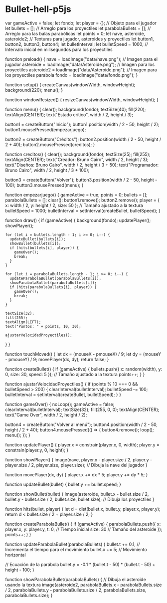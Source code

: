 # Bullet-hell-p5js
var gameActive = false; 
let fondo;
let player = {}; // Objeto para el jugador
let bullets = []; // Arreglo para los proyectiles
let parabolaBullets = []; // Arreglo para las balas parabólicas
let points = 0;
let nave, asteroide, asteroide2; // Texturas para jugador, asteroides y proyectiles
let button1, button2, button3, button4;
let bulletInterval;
let bulletSpeed = 1000; // Intervalo inicial en milisegundos para los proyectiles

function preload() {
  nave = loadImage("data/nave.png"); // Imagen para el jugador
  asteroide = loadImage("data/Asteroide.png"); // Imagen para los proyectiles
  asteroide2 = loadImage("data/Asteroide.png"); // Imagen para los proyectiles parabola
  fondo = loadImage("data/fondo.png");
}

function setup() {
  createCanvas(windowWidth, windowHeight); 
  background(220);
  menu();
}

function windowResized() {
  resizeCanvas(windowWidth, windowHeight);
}

function menu() {
  clear();
  background(fondo);
  textSize(40); 
  fill(220); 
  textAlign(CENTER);
  text("Estado crítico", width / 2, height / 3); 

  button1 = createButton("Inicio");
  button1.position(width / 2 - 50, height / 2);
  button1.mousePressed(empezarjuego);

  button2 = createButton("Créditos");
  button2.position(width / 2 - 50, height / 2 + 40);
  button2.mousePressed(creditos);
}

function creditos() {
  clear();
  background(fondo);
  textSize(25);
  fill(255);
  textAlign(CENTER);
  text("Creador: Bruno Cairo", width / 2, height / 3);
  text("Diseños: Bruno Cairo", width / 2, height / 3 + 50);
  text("Programador: Bruno Cairo", width / 2, height / 3 + 100);

  button3 = createButton("Volver");
  button3.position(width / 2 - 50, height - 100);
  button3.mousePressed(menu);
}

function empezarjuego() {
  gameActive = true;
  points = 0;
  bullets = [];
  parabolaBullets = [];
  clear();
  button1.remove();
  button2.remove();
  player = { x: width / 2, y: height / 2, size: 50 }; // Tamaño ajustado a la textura
  bulletSpeed = 1000;
  bulletInterval = setInterval(createBullet, bulletSpeed);
}

function draw() {
  if (gameActive) {
    background(fondo);
    updatePlayer();
    showPlayer();

    for (let i = bullets.length - 1; i >= 0; i--) {
      updateBullet(bullets[i]);
      showBullet(bullets[i]);
      if (hits(bullets[i], player)) {
        gameOver();
        break;
      }
    }
    
    for (let i = parabolaBullets.length - 1; i >= 0; i--) {
      updateParabolaBullet(parabolaBullets[i]);
      showParabolaBullet(parabolaBullets[i]);
      if (hits(parabolaBullets[i], player)) {
        gameOver();
        break;
      }
    }

    textSize(32);
    fill(255);
    textAlign(LEFT);
    text("Puntos: " + points, 10, 30);

    ajustarVelocidadProyectiles();
  }
}

function touchMoved() {
  let dx = (mouseX - pmouseX) / 9;
  let dy = (mouseY - pmouseY) / 9;
  movePlayer(dx, dy);
  return false;
}

function createBullet() {
  if (gameActive) {
    bullets.push({ x: random(width), y: 0, size: 30, speed: 5 }); // Tamaño ajustado a la textura
    points++;
  }
}

function ajustarVelocidadProyectiles() {
  if (points % 10 === 0 && bulletSpeed > 200) {
    clearInterval(bulletInterval);
    bulletSpeed -= 100;
    bulletInterval = setInterval(createBullet, bulletSpeed);
  }
}

function gameOver() {
  noLoop();
  gameActive = false;
  clearInterval(bulletInterval);
  textSize(32);
  fill(255, 0, 0);
  textAlign(CENTER);
  text("Game Over", width / 2, height / 2);

  button4 = createButton("Volver al menú");
  button4.position(width / 2 - 50, height / 2 + 40);
  button4.mousePressed(() => {
    button4.remove();
    loop();
    menu();
  });
}

function updatePlayer() {
  player.x = constrain(player.x, 0, width);
  player.y = constrain(player.y, 0, height);
}

function showPlayer() {
  image(nave, player.x - player.size / 2, player.y - player.size / 2, player.size, player.size); // Dibuja la nave del jugador
}

function movePlayer(dx, dy) {
  player.x += dx * 5;
  player.y += dy * 5;
}

function updateBullet(bullet) {
  bullet.y += bullet.speed;
}

function showBullet(bullet) {
  image(asteroide, bullet.x - bullet.size / 2, bullet.y - bullet.size / 2, bullet.size, bullet.size); // Dibuja los proyectiles
}

function hits(bullet, player) {
  let d = dist(bullet.x, bullet.y, player.x, player.y);
  return d < bullet.size / 2 + player.size / 2;
}

function createParabolaBullet() {
  if (gameActive) {
    parabolaBullets.push({ 
      x: player.x, 
      y: player.y, 
      t: 0, // Tiempo inicial
      size: 30 // Tamaño del asteroide
    });
    points++;
  }
}

function updateParabolaBullet(parabolaBullets) {
  bullet.t += 0.1; // Incrementa el tiempo para el movimiento
  bullet.x += 5; // Movimiento horizontal

  // Ecuación de la parábola
  bullet.y = -0.1 * (bullet.t - 50) * (bullet.t - 50) + height - 100; 
}

function showParabolaBullet(parabolaBullets) {
  // Dibuja el asteroide usando la textura
  image(asteroide2, parabolaBullets.x - parabolaBullets.size / 2, parabolaBullets.y - parabolaBullets.size / 2, parabolaBullets.size, parabolaBullets.size); 
}

